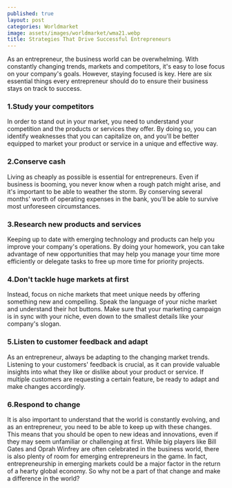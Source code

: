 ```yaml
---
published: true
layout: post
categories: Worldmarket
image: assets/images/worldmarket/wma21.webp
title: Strategies That Drive Successful Entrepreneurs
---
```


As an entrepreneur, the business world can be overwhelming. With constantly changing trends, markets and competitors, it's easy to lose focus on your company's goals. However, staying focused is key. Here are six essential things every entrepreneur should do to ensure their business stays on track to success.

### 1.Study your competitors
In order to stand out in your market, you need to understand your competition and the products or services they offer. By doing so, you can identify weaknesses that you can capitalize on, and you'll be better equipped to market your product or service in a unique and effective way.

### 2.Conserve cash
Living as cheaply as possible is essential for entrepreneurs. Even if business is booming, you never know when a rough patch might arise, and it's important to be able to weather the storm. By conserving several months' worth of operating expenses in the bank, you'll be able to survive most unforeseen circumstances.

### 3.Research new products and services
Keeping up to date with emerging technology and products can help you improve your company's operations. By doing your homework, you can take advantage of new opportunities that may help you manage your time more efficiently or delegate tasks to free up more time for priority projects.

### 4.Don't tackle huge markets at first
Instead, focus on niche markets that meet unique needs by offering something new and compelling. Speak the language of your niche market and understand their hot buttons. Make sure that your marketing campaign is in sync with your niche, even down to the smallest details like your company's slogan.

### 5.Listen to customer feedback and adapt
As an entrepreneur, always be adapting to the changing market trends. Listening to your customers' feedback is crucial, as it can provide valuable insights into what they like or dislike about your product or service. If multiple customers are requesting a certain feature, be ready to adapt and make changes accordingly.

### 6.Respond to change
It is also important to understand that the world is constantly evolving, and as an entrepreneur, you need to be able to keep up with these changes. This means that you should be open to new ideas and innovations, even if they may seem unfamiliar or challenging at first.
While big players like Bill Gates and Oprah Winfrey are often celebrated in the business world, there is also plenty of room for emerging entrepreneurs in the game. In fact, entrepreneurship in emerging markets could be a major factor in the return of a hearty global economy. So why not be a part of that change and make a difference in the world?
